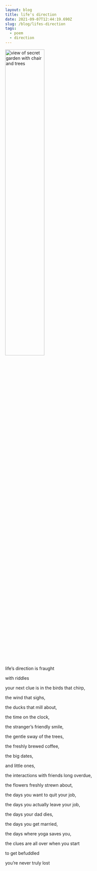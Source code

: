 ```yaml
---
layout: blog
title: life's direction
date: 2021-09-07T12:44:19.690Z
slug: /blog/lifes-direction
tags:
  - poem
  - direction
---
```

<img src="https://miro.medium.com/max/700/1*3Y54N0X7q5yZdcUMufizew.jpeg" style="height:50%;width:50%;" alt="view of secret garden with chair and trees" />

life’s direction is fraught

with riddles

your next clue is in the birds that chirp,

the wind that sighs,

the ducks that mill about,

the time on the clock,

the stranger’s friendly smile,

the gentle sway of the trees,

the freshly brewed coffee,

the big dates,

and little ones,

the interactions with friends long overdue,

the flowers freshly strewn about,

the days you want to quit your job,

the days you actually leave your job,

the days your dad dies,

the days you get married,

the days where yoga saves you,

the clues are all over when you start

to get befuddled

you’re never truly lost